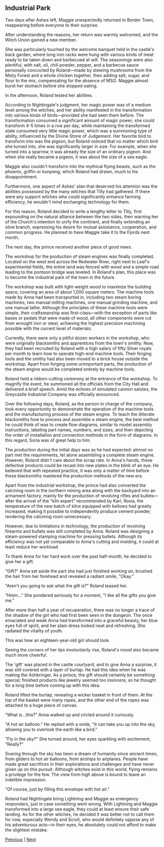 ## Industrial Park
Two days after Ashes left, Maggie unexpectedly returned to Border Town, reappearing before everyone to their surprise.

After understanding the reasons, her return was warmly welcomed, and the Witch Union gained a new member.

She was particularly touched by the welcome banquet held in the castle's back garden, where long iron racks were hung with various kinds of meat ready to be taken down and barbecued at will. The seasonings were also plentiful, with salt, oil, chili powder, pepper, and a barbecue sauce personally concocted by Roland—made by stewing mushrooms from the Misty Forest and a whole chicken together, then adding salt, sugar, and flour to the mix, compensating for the absence of MSG. Maggie almost burst her stomach before she stopped eating.

In the afternoon, Roland tested her abilities.

According to Nightingale's judgment, her magic power was of a medium level among the witches, and her ability manifested in the transformation into various kinds of birds—provided she had seen them before. The transformation consumed a significant amount of magic power; she could transform 4-5 times in a row per day, while maintaining the transformed state consumed very little magic power, which was a summoning type of ability, influenced by the Divine Stone of Judgement. Her favorite bird to transform into was the pigeon, but Roland noticed that no matter which bird she turned into, she was significantly larger in size. For example, when she turned into a sparrow, it was already the size of an ordinary pigeon. And when she really became a pigeon, it was about the size of a sea eagle.

Maggie also couldn't transform into the mythical flying beasts, such as the phoenix, griffin or kunpeng, which Roland had drawn, much to his disappointment.

Furthermore, one aspect of Ashes' plan that deserved his attention was the abilities possessed by the many witches that Tilly had gathered. If there were any support witches who could significantly enhance farming efficiency, he wouldn't mind exchanging technology for them.

For this reason, Roland decided to write a lengthy letter to Tilly, first expounding on the natural alliance between the two sides, then warning her of the Church's intention to unify the continent, and finally extending an olive branch, expressing his desire for mutual assistance, cooperation, and common progress. He planned to have Maggie take it to the Fjords next month.

The next day, the prince received another piece of good news.



The workshop for the production of steam engines was finally completed. Located on the west end across the Redwater River, right next to Leaf's experimental fields, the entire land was fenced with wood and a simple road leading to the pontoon bridge was leveled. In Roland's plan, this place was to become the industrial park of the town in the future.



The workshop was built with light-weight wood to maximize the building space, covering an area of about 1,000 square meters. The machine tools made by Anna had been transported in, including two steam boring machines, two manual milling machines, one manual grinding machine, and one manual lathe. Although the principles of these machine tools were simple, their craftsmanship was first-class—with the exception of parts like bases or pedals that were made of wood, all other components were cut from wrought iron or steel, achieving the highest precision machining possible with the current level of materials.



Currently, there were only a pitiful dozen workers in the workshop, who were originally blacksmiths and apprentices from the town's smithy. Now, they had been recruited by Roland with a high salary of fifty Silver royals per month to learn how to operate high-end machine tools. Their forging tools and the smithy had also been moved to a brick house outside the workshop. Apart from forging some unimportant parts, the production of the steam engine would be completed entirely by machine tools.



Roland held a ribbon-cutting ceremony at the entrance of the workshop. To magnify the event, he summoned all the officials from the City Hall and delivered a brief speech. Amid the echoes of simulated cannon salutes, the Greycastle Industrial Company was officially announced.



Over the following days, Roland, as the person in charge of the company, took every opportunity to demonstrate the operation of the machine tools and the manufacturing process of the steam engine. To teach the illiterate blacksmiths how to process and assemble a steam engine, the best method he could think of was to create flow diagrams, similar to model assembly instructions, labeling part names, numbers, and sizes, and then depicting the order of installation and connection methods in the form of diagrams. In this regard, Soria was of great help to him.



The production during the initial days was as he had expected: almost no part met the requirements, let alone assembling a complete steam engine. However, Roland didn't care about the scrap rate. In Anna's hands, these defective products could be recast into new plates in the blink of an eye. He believed that with repeated practice, it was only a matter of time before these blacksmiths mastered the production methods of the new era.



Apart from the industrial workshop, the prince had also converted the calcining room in the northern mining area along with the backyard into an armament factory, mainly for the production of revolving rifles and bullets—after the arrival of the "kiln expert" recommended by Karl, Rosia, the temperature of the new batch of kilns equipped with bellows had greatly increased, making it possible to independently produce cement powder, rendering the calcining room unnecessary.



However, due to limitations in technology, the production of revolving firearms and bullets was still completed by Anna. Roland was designing a steam-powered stamping machine for pressing bullets. Although its efficiency was not yet comparable to Anna's cutting and molding, it could at least reduce her workload.



To thank Anna for her hard work over the past half-month, he decided to give her a gift.



"Gift?" Anna set aside the part she had just finished working on, brushed the hair from her forehead and revealed a radiant smile, "Okay."



"Aren't you going to ask what the gift is?" Roland teased her.



"Hmm..." She pondered seriously for a moment, "I like all the gifts you give me."



After more than half a year of recuperation, there was no longer a trace of the shadow of the girl who had first been seen in the dungeon. The once emaciated and weak Anna had transformed into a graceful beauty, her blue eyes full of spirit, and her plain dress looked neat and refreshing. She radiated the vitality of youth.



This was how an eighteen-year-old girl should look.



Seeing the corners of her lips involuntarily rise, Roland's mood also became much more cheerful.



The 'gift' was placed in the castle courtyard, and to give Anna a surprise, it was still covered with a layer of burlap. He had this idea when he was making the Ashbringer. As a prince, the gift should certainly be something special; finished products like jewelry seemed too insincere, so he thought for a long time before coming up with this idea.



Roland lifted the burlap, revealing a wicker basket in front of them. At the top of the basket were many ropes, and the other end of the ropes was attached to a huge piece of canvas.



"What is...this?" Anna walked up and circled around it curiously.

"A hot air balloon." He replied with a smile, "It can take you up into the sky, allowing you to overlook the earth like a bird."

"Fly in the sky?" She turned around, her eyes sparkling with excitement, "Really?"

Soaring through the sky has been a dream of humanity since ancient times, from gliders to hot air balloons, from airships to airplanes. People have made great sacrifices in their explorations and challenges and have never given up on this pursuit. Although witches exist in this world, flying remains a privilege for the few. The view from high above is bound to leave an indelible impression.

"Of course, just by filling this envelope with hot air."

Roland had Nightingale bring Lightning and Maggie as emergency responders, just in case something went wrong. With Lightning and Maggie transformed into a large sea eagle, they could at least ensure their safe landing. As for the other witches, he decided it was better not to call them for now, especially Wendy and Scroll, who would definitely oppose any of his adventurous acts—in their eyes, he absolutely could not afford to make the slightest mistake.





[Previous](CH0173.md) | [Next](CH0175.md)
